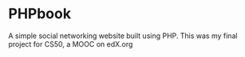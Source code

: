 # PHPbook
A simple social networking website built using PHP. This was my final project for CS50, a MOOC on edX.org
